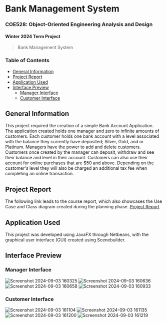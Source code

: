 # Bank Management System
### COE528: Object-Oriented Engineering Analysis and Design
#### Winter 2024 Term Project

> Bank Management System

### Table of Contents
- [General Information](https://github.com/asce2619/BankManagementSystem#general-information)
- [Project Report](https://github.com/asce2619/BankManagementSystem#project-report)
- [Application Used](https://github.com/asce2619/BankManagementSystem#application-used)
- [Interface Preview](https://github.com/asce2619/BankManagementSystem#interface-preview)
    - [Manager Interface](https://github.com/asce2619/BankManagementSystem#manager-interface)
    - [Customer Interface](https://github.com/asce2619/BankManagementSystem#customer-interface)

## General Information
This project required the creation of a simple Bank Account Application. The application created holds one manager and zero to infinite amounts of customers. Each customer holds one bank account with a level associated with the balance they currently have deposited; Silver, Gold, and or Platinum. Managers have the power to add and delete customers. Customers once created by the manager can deposit, withdraw and see their balance and level in their account. Customers can also use their account for online purchases that are $50 and above. Depending on the customer's level they will also be charged an additional tax fee when completing an online transaction.

## Project Report
The following link leads to the course report, which also showcases the Use Case and Class diagram created during the planning phase. 
[Project Report](https://github.com/asce2619/BankManagementSystem/blob/master/CO528_%20Bank%20Application%20Report.pdf)

## Application Used
This project was developed using JavaFX through Netbeans, with the graphical user interface (GUI) created using Scenebuilder.

## Interface Preview

### Manager Interface
![Screenshot 2024-09-03 160325](https://github.com/user-attachments/assets/c96fba91-2ed3-4628-b009-a8a6813d04b8)
![Screenshot 2024-09-03 160636](https://github.com/user-attachments/assets/7b23c59f-58f1-4f07-847b-45c8784e6d6d)
![Screenshot 2024-09-03 160658](https://github.com/user-attachments/assets/9fc7f373-2354-4274-bc35-77b6c11fb234)
![Screenshot 2024-09-03 160933](https://github.com/user-attachments/assets/030d0e5f-bdc2-4b8e-84f7-34b83683bbe3)

### Customer Interface
![Screenshot 2024-09-03 161104](https://github.com/user-attachments/assets/312f20fd-eda3-4a00-9173-7a40bfc9da7e)
![Screenshot 2024-09-03 161135](https://github.com/user-attachments/assets/3896873d-637f-4cf5-b629-225113ce65fe)
![Screenshot 2024-09-03 161200](https://github.com/user-attachments/assets/6888bdc8-95f5-49de-a034-f23c2a4bc46f)
![Screenshot 2024-09-03 161219](https://github.com/user-attachments/assets/e5722663-f872-48ef-b497-c3a20ebab2b4)






